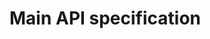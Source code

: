 # Main API specification

<link rel="stylesheet" type="text/css" href="../_static/swagger-ui.css" ></link>
<div id="swagger-ui"></div>

<script src="../_static/swagger-ui-bundle.js" charset="UTF-8"> </script>
<script src="../_static/swagger-ui-standalone-preset.js" charset="UTF-8"> </script>
<script>
window.onload = function() {
  // Begin Swagger UI call region
  const ui = SwaggerUIBundle({
    url: "https://raw.githubusercontent.com/lxc/lxd/master/doc/rest-api.yaml",
    dom_id: '#swagger-ui',
    deepLinking: true,
    presets: [
      SwaggerUIBundle.presets.apis,
      SwaggerUIStandalonePreset
    ],
    plugins: [],
    validatorUrl: "none",
    defaultModelsExpandDepth: -1,
    supportedSubmitMethods: []
  })
  // End Swagger UI call region

  window.ui = ui
}
</script>
